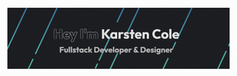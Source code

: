 <p align="center">
  <a href="https://karstencole.github.io/personal-website-v2/">
    <img src="/Banner.jpeg">
  </a>
</p>
<!--
**KarstenCole/KarstenCole** is a ✨ _special_ ✨ repository because its `README.md` (this file) appears on your GitHub profile.
-->
